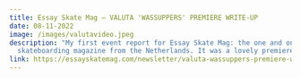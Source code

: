 ```yaml
---
title: Essay Skate Mag — VALUTA 'WASSUPPERS' PREMIERE WRITE-UP
date: 08-11-2022
image: /images/valutavideo.jpeg
description: "My first event report for Essay Skate Mag: the one and only
  skateboarding magazine from the Netherlands. It was a lovely premiere too. "
link: https://essayskatemag.com/newsletter/valuta-wassuppers-premiere-write-up/
---
```

